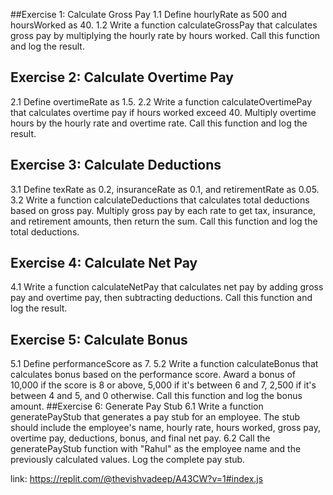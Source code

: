 ##Exercise 1: Calculate Gross Pay
1.1 Define hourlyRate as 500 and hoursWorked as 40.
1.2 Write a function calculateGrossPay that calculates gross pay by multiplying the hourly rate by hours worked. Call this function and log the result.

## Exercise 2: Calculate Overtime Pay
2.1 Define overtimeRate as 1.5.
2.2 Write a function calculateOvertimePay that calculates overtime pay if hours worked exceed 40. Multiply overtime hours by the hourly rate and overtime rate. Call this function and log the result.
## Exercise 3: Calculate Deductions
3.1 Define texRate as 0.2, insuranceRate as 0.1, and retirementRate as 0.05.
3.2 Write a function calculateDeductions that calculates total deductions based on gross pay. Multiply gross pay by each rate to get tax, insurance, and retirement amounts, then return the sum. Call this function and log the total deductions.
## Exercise 4: Calculate Net Pay
4.1 Write a function calculateNetPay that calculates net pay by adding gross pay and overtime pay, then subtracting deductions. Call this function and log the result.
## Exercise 5: Calculate Bonus
5.1 Define performanceScore as 7.
5.2 Write a function calculateBonus that calculates bonus based on the performance score. Award a bonus of 10,000 if the score is 8 or above, 5,000 if it's between 6 and 7, 2,500 if it's between 4 and 5, and 0 otherwise. Call this function and log the bonus amount.
##Exercise 6: Generate Pay Stub
6.1 Write a function generatePayStub that generates a pay stub for an employee. The stub should include the employee's name, hourly rate, hours worked, gross pay, overtime pay, deductions, bonus, and final net pay.
6.2 Call the generatePayStub function with "Rahul" as the employee name and the previously calculated values. Log the complete pay stub.

link: https://replit.com/@thevishvadeep/A43CW?v=1#index.js
